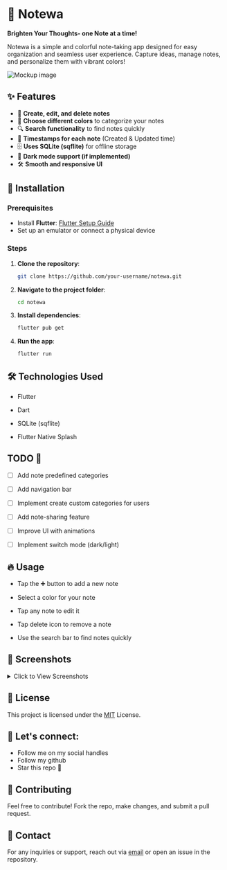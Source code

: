 # 📒 Notewa

**Brighten Your Thoughts- one Note at a time!**  

Notewa is a simple and colorful note-taking app designed for easy organization and seamless user experience. Capture ideas, manage notes, and personalize them with vibrant colors!  


![Mockup image](https://raw.githubusercontent.com/dyagee/notewa/main/lib/assets/images/mockuper.png)

## ✨ Features  

- 📝 **Create, edit, and delete notes**  
- 🎨 **Choose different colors** to categorize your notes  
- 🔍 **Search functionality** to find notes quickly  
- 📅 **Timestamps for each note** (Created & Updated time)  
- 🗄️ **Uses SQLite (sqflite)** for offline storage  
- 🌙 **Dark mode support (if implemented)**  
- 🛠️ **Smooth and responsive UI**  


## 🚀 Installation  

### Prerequisites  
- Install **Flutter**: [Flutter Setup Guide](https://flutter.dev/docs/get-started/install) 
- Set up an emulator or connect a physical device  

### Steps  
1. **Clone the repository**:  
   ```sh
   git clone https://github.com/your-username/notewa.git

2. **Navigate to the project folder**:
    ```sh
    cd notewa

3. **Install dependencies**:
    ```sh
    flutter pub get

4. **Run the app**:
    ```sh
    flutter run

## 🛠️ Technologies Used

- Flutter

- Dart

- SQLite (sqflite)

- Flutter Native Splash


## TODO 📝  
- [ ] Add note predefined categories
- [ ] Add navigation bar
- [ ] Implement create custom categories for users
- [ ] Add note-sharing feature  
- [ ] Improve UI with animations  
- [ ] Implement switch mode (dark/light)  


## 🔥 Usage
- Tap the ➕ button to add a new note

- Select a color for your note

- Tap any note to edit it

- Tap delete icon to remove a note

- Use the search bar to find notes quickly

## 📸 Screenshots  

<details>
  <summary> Click to View Screenshots</summary>

  ![screenshot1](https://raw.githubusercontent.com/dyagee/notewa/main/lib/assets/images/screenshots/galaxy-s10-mockup%20(1).png)  
  ![screenshot2](https://raw.githubusercontent.com/dyagee/notewa/main/lib/assets/images/screenshots/galaxy-s10-mockup%20(2).png)  
  ![screenshot3](https://raw.githubusercontent.com/dyagee/notewa/main/lib/assets/images/screenshots/galaxy-s10-mockup%20(3).png)  
  ![screenshot4](https://raw.githubusercontent.com/dyagee/notewa/main/lib/assets/images/screenshots/galaxy-s10-mockup%20(4).png)  
  ![screenshot5](https://raw.githubusercontent.com/dyagee/notewa/main/lib/assets/images/screenshots/galaxy-s10-mockup%20(5).png)  
  ![screenshot6](https://raw.githubusercontent.com/dyagee/notewa/main/lib/assets/images/screenshots/galaxy-s10-mockup%20(6).png)  

</details>


## 📜 License
This project is licensed under the [MIT](https://github.com/dyagee/notewa/blob/main/LICENSE) License.


## 🌟 Let's connect:
- Follow me on my social handles
- Follow my github
- Star this repo 🚀

## 🤝 Contributing

Feel free to contribute! Fork the repo, make changes, and submit a pull request.


## 📩 Contact

For any inquiries or support, reach out via [email](ageeaondo45@gmail.com) or open an issue in the repository.
